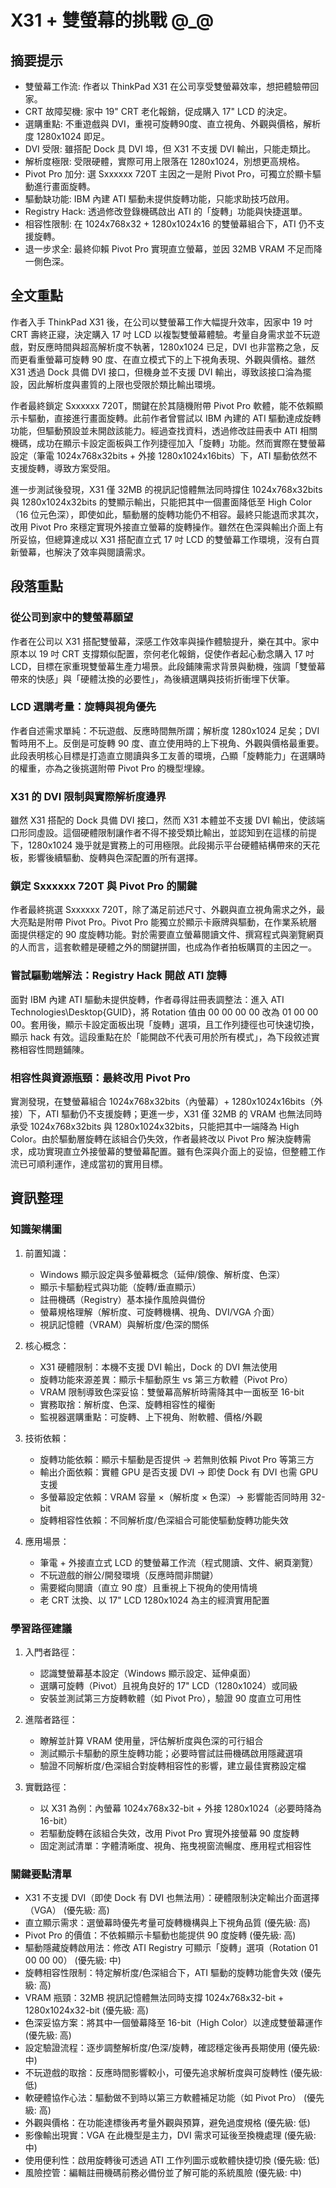 # X31 + 雙螢幕的挑戰 @_@

## 摘要提示
- 雙螢幕工作流: 作者以 ThinkPad X31 在公司享受雙螢幕效率，想把體驗帶回家。
- CRT 故障契機: 家中 19" CRT 老化報銷，促成購入 17" LCD 的決定。
- 選購重點: 不重遊戲與 DVI，重視可旋轉90度、直立視角、外觀與價格，解析度 1280x1024 即足。
- DVI 受限: 雖搭配 Dock 具 DVI 埠，但 X31 不支援 DVI 輸出，只能走類比。
- 解析度極限: 受限硬體，實際可用上限落在 1280x1024，別想更高規格。
- Pivot Pro 加分: 選 Sxxxxxx 720T 主因之一是附 Pivot Pro，可獨立於顯卡驅動進行畫面旋轉。
- 驅動缺功能: IBM 內建 ATI 驅動未提供旋轉功能，只能求助技巧啟用。
- Registry Hack: 透過修改登錄機碼啟出 ATI 的「旋轉」功能與快捷選單。
- 相容性限制: 在 1024x768x32 + 1280x1024x16 的雙螢幕組合下，ATI 仍不支援旋轉。
- 退一步求全: 最終仰賴 Pivot Pro 實現直立螢幕，並因 32MB VRAM 不足而降一側色深。

## 全文重點
作者入手 ThinkPad X31 後，在公司以雙螢幕工作大幅提升效率，因家中 19 吋 CRT 壽終正寢，決定購入 17 吋 LCD 以複製雙螢幕體驗。考量自身需求並不玩遊戲，對反應時間與超高解析度不執著，1280x1024 已足，DVI 也非當務之急，反而更看重螢幕可旋轉 90 度、在直立模式下的上下視角表現、外觀與價格。雖然 X31 透過 Dock 具備 DVI 接口，但機身並不支援 DVI 輸出，導致該接口淪為擺設，因此解析度與畫質的上限也受限於類比輸出環境。

作者最終鎖定 Sxxxxxx 720T，關鍵在於其隨機附帶 Pivot Pro 軟體，能不依賴顯示卡驅動，直接進行畫面旋轉。此前作者曾嘗試以 IBM 內建的 ATI 驅動達成旋轉功能，但驅動預設並未開啟該能力。經過查找資料，透過修改註冊表中 ATI 相關機碼，成功在顯示卡設定面板與工作列捷徑加入「旋轉」功能。然而實際在雙螢幕設定（筆電 1024x768x32bits + 外接 1280x1024x16bits）下，ATI 驅動依然不支援旋轉，導致方案受阻。

進一步測試後發現，X31 僅 32MB 的視訊記憶體無法同時撐住 1024x768x32bits 與 1280x1024x32bits 的雙顯示輸出，只能把其中一個畫面降低至 High Color（16 位元色深），即使如此，驅動層的旋轉功能仍不相容。最終只能退而求其次，改用 Pivot Pro 來穩定實現外接直立螢幕的旋轉操作。雖然在色深與輸出介面上有所妥協，但總算達成以 X31 搭配直立式 17 吋 LCD 的雙螢幕工作環境，沒有白買新螢幕，也解決了效率與閱讀需求。

## 段落重點
### 從公司到家中的雙螢幕願望
作者在公司以 X31 搭配雙螢幕，深感工作效率與操作體驗提升，樂在其中。家中原本以 19 吋 CRT 支撐類似配置，奈何老化報銷，促使作者起心動念購入 17 吋 LCD，目標在家重現雙螢幕生產力場景。此段鋪陳需求背景與動機，強調「雙螢幕帶來的快感」與「硬體汰換的必要性」，為後續選購與技術折衝埋下伏筆。

### LCD 選購考量：旋轉與視角優先
作者自述需求單純：不玩遊戲、反應時間無所謂；解析度 1280x1024 足矣；DVI 暫時用不上。反倒是可旋轉 90 度、直立使用時的上下視角、外觀與價格最重要。此段表明核心目標是打造直立閱讀與多工友善的環境，凸顯「旋轉能力」在選購時的權重，亦為之後挑選附帶 Pivot Pro 的機型埋線。

### X31 的 DVI 限制與實際解析度邊界
雖然 X31 搭配的 Dock 具備 DVI 接口，然而 X31 本體並不支援 DVI 輸出，使該端口形同虛設。這個硬體限制讓作者不得不接受類比輸出，並認知到在這樣的前提下，1280x1024 幾乎就是實務上的可用極限。此段揭示平台硬體結構帶來的天花板，影響後續驅動、旋轉與色深配置的所有選擇。

### 鎖定 Sxxxxxx 720T 與 Pivot Pro 的關鍵
作者最終挑選 Sxxxxxx 720T，除了滿足前述尺寸、外觀與直立視角需求之外，最大亮點是附帶 Pivot Pro。Pivot Pro 能獨立於顯示卡廠牌與驅動，在作業系統層面提供穩定的 90 度旋轉功能。對於需要直立螢幕閱讀文件、撰寫程式與瀏覽網頁的人而言，這套軟體是硬體之外的關鍵拼圖，也成為作者拍板購買的主因之一。

### 嘗試驅動端解法：Registry Hack 開啟 ATI 旋轉
面對 IBM 內建 ATI 驅動未提供旋轉，作者尋得註冊表調整法：進入 ATI Technologies\Desktop\{GUID}，將 Rotation 值由 00 00 00 00 改為 01 00 00 00。套用後，顯示卡設定面板出現「旋轉」選項，且工作列捷徑也可快速切換，顯示 hack 有效。這段重點在於「能開啟不代表可用於所有模式」，為下段敘述實務相容性問題鋪陳。

### 相容性與資源瓶頸：最終改用 Pivot Pro
實測發現，在雙螢幕組合 1024x768x32bits（內螢幕）+ 1280x1024x16bits（外接）下，ATI 驅動仍不支援旋轉；更進一步，X31 僅 32MB 的 VRAM 也無法同時承受 1024x768x32bits 與 1280x1024x32bits，只能把其中一端降為 High Color。由於驅動層旋轉在該組合仍失效，作者最終改以 Pivot Pro 解決旋轉需求，成功實現直立外接螢幕的雙螢幕配置。雖有色深與介面上的妥協，但整體工作流已可順利運作，達成當初的實用目標。

## 資訊整理

### 知識架構圖
1. 前置知識：
   - Windows 顯示設定與多螢幕概念（延伸/鏡像、解析度、色深）
   - 顯示卡驅動程式與功能（旋轉/垂直顯示）
   - 註冊機碼（Registry）基本操作風險與備份
   - 螢幕規格理解（解析度、可旋轉機構、視角、DVI/VGA 介面）
   - 視訊記憶體（VRAM）與解析度/色深的關係

2. 核心概念：
   - X31 硬體限制：本機不支援 DVI 輸出，Dock 的 DVI 無法使用
   - 旋轉功能來源差異：顯示卡驅動原生 vs 第三方軟體（Pivot Pro）
   - VRAM 限制導致色深妥協：雙螢幕高解析時需降其中一面板至 16-bit
   - 實務取捨：解析度、色深、旋轉相容性的權衡
   - 監視器選購重點：可旋轉、上下視角、附軟體、價格/外觀

3. 技術依賴：
   - 旋轉功能依賴：顯示卡驅動是否提供 → 若無則依賴 Pivot Pro 等第三方
   - 輸出介面依賴：實體 GPU 是否支援 DVI → 即使 Dock 有 DVI 也需 GPU 支援
   - 多螢幕設定依賴：VRAM 容量 ×（解析度 × 色深）→ 影響能否同時用 32-bit
   - 旋轉相容性依賴：不同解析度/色深組合可能使驅動旋轉功能失效

4. 應用場景：
   - 筆電 + 外接直立式 LCD 的雙螢幕工作流（程式閱讀、文件、網頁瀏覽）
   - 不玩遊戲的辦公/開發環境（反應時間非關鍵）
   - 需要縱向閱讀（直立 90 度）且重視上下視角的使用情境
   - 老 CRT 汰換、以 17" LCD 1280x1024 為主的經濟實用配置

### 學習路徑建議
1. 入門者路徑：
   - 認識雙螢幕基本設定（Windows 顯示設定、延伸桌面）
   - 選購可旋轉（Pivot）且視角良好的 17" LCD（1280x1024）或同級
   - 安裝並測試第三方旋轉軟體（如 Pivot Pro），驗證 90 度直立可用性

2. 進階者路徑：
   - 瞭解並計算 VRAM 使用量，評估解析度與色深的可行組合
   - 測試顯示卡驅動的原生旋轉功能；必要時嘗試註冊機碼啟用隱藏選項
   - 驗證不同解析度/色深組合對旋轉相容性的影響，建立最佳實務設定檔

3. 實戰路徑：
   - 以 X31 為例：內螢幕 1024x768x32-bit + 外接 1280x1024（必要時降為 16-bit）
   - 若驅動旋轉在該組合失效，改用 Pivot Pro 實現外接螢幕 90 度旋轉
   - 固定測試清單：字體清晰度、視角、拖曳視窗流暢度、應用程式相容性

### 關鍵要點清單
- X31 不支援 DVI（即使 Dock 有 DVI 也無法用）：硬體限制決定輸出介面選擇（VGA） (優先級: 高)
- 直立顯示需求：選螢幕時優先考量可旋轉機構與上下視角品質 (優先級: 高)
- Pivot Pro 的價值：不依賴顯示卡驅動也能提供 90 度旋轉 (優先級: 高)
- 驅動隱藏旋轉啟用法：修改 ATI Registry 可顯示「旋轉」選項（Rotation 01 00 00 00） (優先級: 中)
- 旋轉相容性限制：特定解析度/色深組合下，ATI 驅動的旋轉功能會失效 (優先級: 高)
- VRAM 瓶頸：32MB 視訊記憶體無法同時支撐 1024x768x32-bit + 1280x1024x32-bit (優先級: 高)
- 色深妥協方案：將其中一個螢幕降至 16-bit（High Color）以達成雙螢幕運作 (優先級: 高)
- 設定驗證流程：逐步調整解析度/色深/旋轉，確認穩定後再長期使用 (優先級: 中)
- 不玩遊戲的取捨：反應時間影響較小，可優先追求解析度與可旋轉性 (優先級: 低)
- 軟硬體協作心法：驅動做不到時以第三方軟體補足功能（如 Pivot Pro） (優先級: 高)
- 外觀與價格：在功能達標後再考量外觀與預算，避免過度規格 (優先級: 低)
- 影像輸出現實：VGA 在此機型是主力，DVI 需求可延後至換機處理 (優先級: 中)
- 使用便利性：啟用旋轉後可透過 ATI 工作列圖示或軟體快捷切換 (優先級: 低)
- 風險控管：編輯註冊機碼前務必備份並了解可能的系統風險 (優先級: 中)